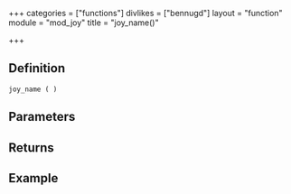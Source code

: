 +++
categories = ["functions"]
divlikes = ["bennugd"]
layout = "function"
module = "mod_joy"
title = "joy_name()"

+++

## Definition

    joy_name ( )

## Parameters

## Returns

## Example
